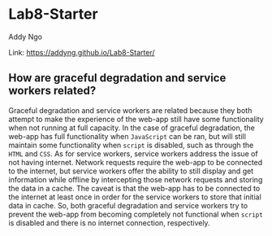 # Lab8-Starter

Addy Ngo

Link: https://addyng.github.io/Lab8-Starter/

## How are graceful degradation and service workers related?

Graceful degradation and service workers are related because they both attempt to make the experience of the web-app still have some functionality when not running at full capacity. In the case of graceful degradation, the web-app has full functionality when `JavaScript` can be ran, but will still maintain some functionality when `script` is disabled, such as through the `HTML` and `CSS`. As for service workers, service workers address the issue of not having internet. Network requests require the web-app to be connected to the internet, but service workers offer the ability to still display and get information while offline by intercepting those network requests and storing the data in a cache. The caveat is that the web-app has to be connected to the internet at least once in order for the service workers to store that initial data in cache. So, both graceful degradation and service workers try to prevent the web-app from becoming completely not functional when `script` is disabled and there is no internet connection, respectively.
